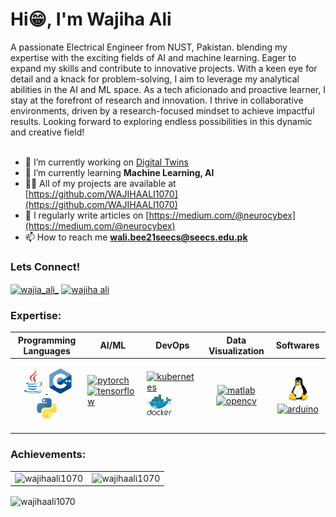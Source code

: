 <h1 align="left">Hi😁, I'm Wajiha Ali</h1>
A passionate Electrical Engineer from NUST, Pakistan. blending my expertise with the exciting fields of AI and machine learning. Eager to expand my skills and contribute to innovative projects. With a keen eye for detail and a knack for problem-solving, I aim to leverage my analytical abilities in the AI and ML space. As a tech aficionado and proactive learner, I stay at the forefront of research and innovation. I thrive in collaborative environments, driven by a research-focused mindset to achieve impactful results. Looking forward to exploring endless possibilities in this dynamic and creative field!<br><br>

  - 🔭 I’m currently working on [Digital Twins](https://github.com/WAJIHAALI1070/DIGITAL-TWINS-)
  - 🌱 I’m currently learning **Machine Learning, AI**
  - 👨‍💻 All of my projects are available at [https://github.com/WAJIHAALI1070](https://github.com/WAJIHAALI1070)
  - 📝 I regularly write articles on [https://medium.com/@neurocybex](https://medium.com/@neurocybex)
  - 📫 How to reach me **wali.bee21seecs@seecs.edu.pk**

<h3 align="left">Lets Connect! </h3>
<p align="left">
<a href="https://twitter.com/wajia_ali_" target="blank"><img align="center" src="https://raw.githubusercontent.com/rahuldkjain/github-profile-readme-generator/master/src/images/icons/Social/twitter.svg" alt="wajia_ali_" height="30" width="40" /></a>
<a href="https://linkedin.com/in/wajiha ali" target="blank"><img align="center" src="https://raw.githubusercontent.com/rahuldkjain/github-profile-readme-generator/master/src/images/icons/Social/linked-in-alt.svg" alt="wajiha ali" height="30" width="40" /></a>
</p>

### Expertise: 

| Programming Languages | AI/ML | DevOps | Data Visualization | Softwares |
| --------------------- | ----- | ------ | ------------------ | --------- |
| <p align="center"><a href="https://www.java.com" target="_blank" rel="noreferrer"> <img src="https://raw.githubusercontent.com/devicons/devicon/master/icons/java/java-original.svg" alt="java" width="40" height="40"/> </a><img src="https://raw.githubusercontent.com/devicons/devicon/master/icons/cplusplus/cplusplus-original.svg" alt="cplusplus" width="40" height="40"/> </a> <a href="https://www.docker.com/" target="_blank" rel="noreferrer"><a href="https://www.python.org" target="_blank" rel="noreferrer"> <img src="https://raw.githubusercontent.com/devicons/devicon/master/icons/python/python-original.svg" alt="python" width="40" height="40"/> | </a> <a href="https://pytorch.org/" target="_blank" rel="noreferrer"> <img src="https://www.vectorlogo.zone/logos/pytorch/pytorch-icon.svg" alt="pytorch" width="40" height="40"/> </a> <a href="https://www.tensorflow.org" target="_blank" rel="noreferrer"> <img src="https://www.vectorlogo.zone/logos/tensorflow/tensorflow-icon.svg" alt="tensorflow" width="40" height="40"/> </a> </p> | <a href="https://kubernetes.io" target="_blank" rel="noreferrer"> <img src="https://www.vectorlogo.zone/logos/kubernetes/kubernetes-icon.svg" alt="kubernetes" width="40" height="40"/> </a><a href="https://www.docker.com/" target="_blank" rel="noreferrer"> <img src="https://raw.githubusercontent.com/devicons/devicon/master/icons/docker/docker-original-wordmark.svg" alt="docker" width="40" height="40"/> </a> |<p align="center"> <a href="https://www.mathworks.com/" target="_blank" rel="noreferrer"> <img src="https://upload.wikimedia.org/wikipedia/commons/2/21/Matlab_Logo.png" alt="matlab" width="40" height="40"/> </a><a href="https://opencv.org/" target="_blank" rel="noreferrer"> <img src="https://www.vectorlogo.zone/logos/opencv/opencv-icon.svg" alt="opencv" width="40" height="40"/> </a></p>  | <p align="center"><a href="https://www.linux.org/" target="_blank" rel="noreferrer"> <img src="https://raw.githubusercontent.com/devicons/devicon/master/icons/linux/linux-original.svg" alt="linux" width="40" height="40"/> </a><a href="https://www.arduino.cc/" target="_blank" rel="noreferrer"> <img src="https://cdn.worldvectorlogo.com/logos/arduino-1.svg" alt="arduino" width="40" height="40"/></p> |


### Achievements: 


<table style="border: none;">
  <tr style="border: none;">
    <td style="border: none;">
      <img src="https://github-readme-stats.vercel.app/api?username=wajihaali1070&show_icons=true&locale=en" alt="wajihaali1070" />
    </td>
    <td style="border: none;">
      <img src="https://github-readme-stats.vercel.app/api/top-langs?username=wajihaali1070&show_icons=true&locale=en&layout=compact" alt="wajihaali1070" />
    </td>
  </tr>
</table>



<p><img align="center" src="https://github-readme-streak-stats.herokuapp.com/?user=wajihaali1070&" alt="wajihaali1070" /></p>
